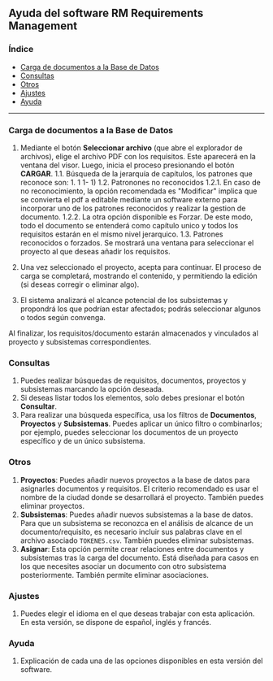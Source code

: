 ## Ayuda del software RM Requirements Management

### Índice
- [Carga de documentos a la Base de Datos](#carga-de-documentos-a-la-base-de-datos)
- [Consultas](#consultas)
- [Otros](#otros)
- [Ajustes](#ajustes)
- [Ayuda](#ayuda)

---

### Carga de documentos a la Base de Datos
1. Mediante el botón **Seleccionar archivo** (que abre el explorador de archivos), elige el archivo PDF con los requisitos. Este aparecerá en la ventana del visor. Luego, inicia el proceso presionando el botón **CARGAR**. 
1.1. Búsqueda de la jerarquía de capítulos, los patrones que reconoce son: 
        1.
        1
        1-
        1) 
1.2. Patronones no reconocidos
1.2.1. En caso de no reconocimiento, la opción recomendada es "Modificar" implica que se convierta el pdf a editable mediante un software externo para incorporar uno de los patrones reconocidos y realizar la gestion de documento. 
1.2.2. La otra opción disponible es Forzar.  De este modo, todo el documento se entenderá como capítulo unico y todos los requisitos estarán en el mismo nivel jerarquico. 
1.3. Patrones reconocidos o forzados. Se mostrará una ventana para seleccionar el proyecto al que deseas añadir los requisitos.

2. Una vez seleccionado el proyecto, acepta para continuar. El proceso de carga se completará, mostrando el contenido, y permitiendo la edición (si deseas corregir o eliminar algo).
3. El sistema analizará el alcance potencial de los subsistemas y propondrá los que podrían estar afectados; podrás seleccionar algunos o todos según convenga.
   
Al finalizar, los requisitos/documento estarán almacenados y vinculados al proyecto y subsistemas correspondientes.

### Consultas
1. Puedes realizar búsquedas de requisitos, documentos, proyectos y subsistemas marcando la opción deseada.
2. Si deseas listar todos los elementos, solo debes presionar el botón **Consultar**.
3. Para realizar una búsqueda específica, usa los filtros de **Documentos**, **Proyectos** y **Subsistemas**. Puedes aplicar un único filtro o combinarlos; por ejemplo, puedes seleccionar los documentos de un proyecto específico y de un único subsistema.

### Otros
1. **Proyectos**: Puedes añadir nuevos proyectos a la base de datos para asignarles documentos y requisitos. El criterio recomendado es usar el nombre de la ciudad donde se desarrollará el proyecto. También puedes eliminar proyectos.
2. **Subsistemas**: Puedes añadir nuevos subsistemas a la base de datos. Para que un subsistema se reconozca en el análisis de alcance de un documento/requisito, es necesario incluir sus palabras clave en el archivo asociado `TOKENES.csv`. También puedes eliminar subsistemas.
3. **Asignar**: Esta opción permite crear relaciones entre documentos y subsistemas tras la carga del documento. Está diseñada para casos en los que necesites asociar un documento con otro subsistema posteriormente. También permite eliminar asociaciones.

### Ajustes
1. Puedes elegir el idioma en el que deseas trabajar con esta aplicación. En esta versión, se dispone de español, inglés y francés.

### Ayuda
1. Explicación de cada una de las opciones disponibles en esta versión del software.

